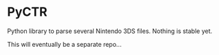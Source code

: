 # PyCTR

Python library to parse several Nintendo 3DS files. Nothing is stable yet.

This will eventually be a separate repo...

